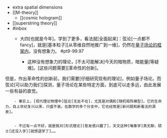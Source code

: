 - extra spatial dimensions
- [[M-theory]]
    - [[cosmic hologram]]
- [[superstring theory]]
- #inbox
    - 大四[也就是今年]，学到了更多，看法就[全面起来]：弦论[一点都不 fancy]，就是[基本粒子][从零维自然地推广到一维]，仍然在[量子场论的框架内](https://zhuanlan.zhihu.com/p/398488911)，没有想象力。 #pt9-99.97


        - 这种没有想象力的理论，[不太可能解决]今天的暗物质，暗能量[等疑难]。[这些问题需要][革命性的创新]。

但是，作出革命性的创新前，我们需要[仔细研究现有的理论]，例如量子场论。而弦论[可以助力我们]探测，量子场论在某些特定方面，到底可以走多远，由此发展一些有益的直觉。


        - 事实上，[现代理论物理中]弦论[无处不在]，尤其是对偶和[随机矩阵模型]。它的生命力，自上世纪复兴以来，只盛不衰。在数学的多个分支中，它也经常是[新问题和新看法的源泉]。


        - 不过有一点不好，就是我对[形式理论][愈发感兴趣了]，天文这种[唯象学]真无聊，硕士[还没入学][就想退学了]……
